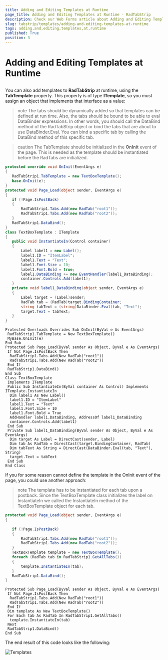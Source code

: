 ```yaml
---
title: Adding and Editing Templates at Runtime
page_title: Adding and Editing Templates at Runtime - RadTabStrip
description: Check our Web Forms article about Adding and Editing Templates at Runtime.
slug: tabstrip/templates/adding-and-editing-templates-at-runtime
tags: adding,and,editing,templates,at,runtime
published: True
position: 3
---
```


# Adding and Editing Templates at Runtime

## 

You can also add templates to **RadTabStrip** at runtime, using the **TabTemplate** property. This property is of type **ITemplate**, so you must assign an object that implements that interface as a value:

>note The tabs should be dynamically added so that templates can be defined at run time.
>Also, the tabs should be bound to be able to eval DataBinder expressions. In other words, you should call the DataBind method of the RadTabStrip object or bind the tabs that are about to use DataBinder.Eval. You can bind a specific tab by calling the DataBind method of this specific tab.
>


>caution The TabTemplate should be initialized in the **OnInit** event of the page. This is needed as the template should be instantiated before the RadTabs are initialized.
>



````C#	   
protected override void OnInit(EventArgs e)
{
   RadTabStrip1.TabTemplate = new TextBoxTemplate();        
   base.OnInit(e);
}
protected void Page_Load(object sender, EventArgs e)
{
   if (!Page.IsPostBack)
   {
       RadTabStrip1.Tabs.Add(new RadTab("root1"));
       RadTabStrip1.Tabs.Add(new RadTab("root2"));
   }
   RadTabStrip1.DataBind();
}
class TextBoxTemplate : ITemplate
{
   public void InstantiateIn(Control container)
   {
       Label label1 = new Label();
       label1.ID = "ItemLabel";
       label1.Text = "Text";
       label1.Font.Size = 10;
       label1.Font.Bold = true;
       label1.DataBinding += new EventHandler(label1_DataBinding);
       container.Controls.Add(label1);
   }
   private void label1_DataBinding(object sender, EventArgs e)
   {
       Label target = (Label)sender;
       RadTab tab = (RadTab)target.BindingContainer;
       string tabText = (string)DataBinder.Eval(tab, "Text");
       target.Text = tabText;
   }
} 	
````
````VB.NET	
Protected Overloads Overrides Sub OnInit(ByVal e As EventArgs)
 RadTabStrip1.TabTemplate = New TextBoxTemplate()
 MyBase.OnInit(e)
End Sub
Protected Sub Page_Load(ByVal sender As Object, ByVal e As EventArgs)
 If Not Page.IsPostBack Then
  RadTabStrip1.Tabs.Add(New RadTab("root1"))
  RadTabStrip1.Tabs.Add(New RadTab("root2"))
 End If
 RadTabStrip1.DataBind()
End Sub
Class TextBoxTemplate
 Implements ITemplate
 Public Sub InstantiateIn(ByVal container As Control) Implements ITemplate.InstantiateIn
  Dim label1 As New Label()
  label1.ID = "ItemLabel"
  label1.Text = "Text"
  label1.Font.Size = 10
  label1.Font.Bold = True
  AddHandler label1.DataBinding, AddressOf label1_DataBinding
  container.Controls.Add(label1)
 End Sub
 Private Sub label1_DataBinding(ByVal sender As Object, ByVal e As EventArgs)
  Dim target As Label = DirectCast(sender, Label)
  Dim tab As RadTab = DirectCast(target.BindingContainer, RadTab)
  Dim tabText As String = DirectCast(DataBinder.Eval(tab, "Text"), String)
  target.Text = tabText
 End Sub
End Class  			
````


If you for some reason cannot define the template in the OnInit event of the page, you could use another approach:

>note The template has to be instantiated for each tab upon a postback. Since the TextBoxTemplate class initializes the label on InstantiateIn we called the InstantiateIn method of the TextBoxTemplate object for each tab.
>


````C#	
protected void Page_Load(object sender, EventArgs e)
{
   
   if (!Page.IsPostBack)
   {
       RadTabStrip1.Tabs.Add(new RadTab("root1"));
       RadTabStrip1.Tabs.Add(new RadTab("root2"));
   }
   TextBoxTemplate template = new TextBoxTemplate();
   foreach (RadTab tab in RadTabStrip1.GetAllTabs())
   {
       template.InstantiateIn(tab);
   }
   RadTabStrip1.DataBind();
} 				
````
````VB.NET	
Protected Sub Page_Load(ByVal sender As Object, ByVal e As EventArgs)
 If Not Page.IsPostBack Then
  RadTabStrip1.Tabs.Add(New RadTab("root1"))
  RadTabStrip1.Tabs.Add(New RadTab("root2"))
 End If
 Dim template As New TextBoxTemplate()
 For Each tab As RadTab In RadTabStrip1.GetAllTabs()
  template.InstantiateIn(tab)
 Next
 RadTabStrip1.DataBind()
End Sub 				
````

The end result of this code looks like the following:

![Templates](images/tabstrip_temlpates6.gif)
